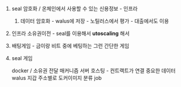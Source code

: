 
1. seal 암호화 / 온체인에서 사용할 수 있는 신용정보 - 인프라
	1. 데이터 암호화 - walus에 저장 - 노틸러스에서 평가 - 대출에서도 이용

2. 인프라 소유권이전 - seal를 이용해서 **utoscaling** 해서 

3. 배팅게임 - 금이랑 비트 중에 베팅하는 그런 간단한 게임

4. seal 게임


	docker / 소유권 전달 매커니즘 
서버 호스팅 - 컨트랙트가 연결
중요한 데이터 walus
지갑 주소별로 도커이미지 분류
job 
